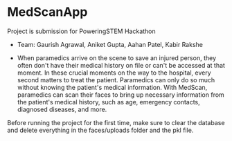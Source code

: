 # MedScanApp

Project is submission for PoweringSTEM Hackathon 
 - Team: Gaurish Agrawal, Aniket Gupta, Aahan Patel, Kabir Rakshe
 
 - When paramedics arrive on the scene to save an injured person, they often don't have their medical history on file or can't be accessed at that moment. In these crucial moments on the way to the hospital, every second matters to treat the patient. Paramedics can only do so much without knowing the patient's medical information. With MedScan, paramedics can scan their faces to bring up necessary information from the patient's medical history, such as age, emergency contacts, diagnosed diseases, and more. 

Before running the project for the first time, make sure to clear the database and delete everything in the faces/uploads folder and the pkl file.
